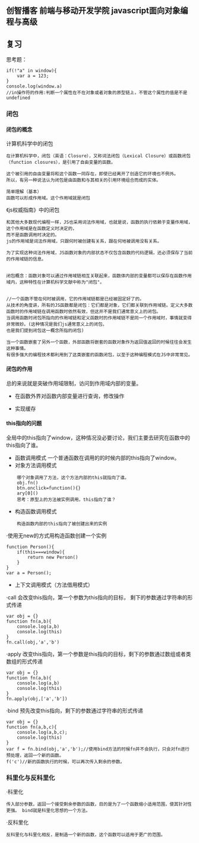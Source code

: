 ## 创智播客 前端与移动开发学院 javascript面向对象编程与高级

## 复习

思考题：
```
if(!"a" in window){
    var a = 123;
}
console.log(window.a)
//in操作符的作用:判断一个属性在不在对象或者对象的原型链上，不管这个属性的值是不是undefined
```
### 闭包

#### 闭包的概念


计算机科学中的闭包
```
在计算机科学中，闭包（英语：Closure），又称词法闭包（Lexical Closure）或函数闭包（function closures），是引用了自由变量的函数。

这个被引用的自由变量将和这个函数一同存在，即使已经离开了创造它的环境也不例外。
所以，有另一种说法认为闭包是由函数和与其相关的引用环境组合而成的实体。

简单理解（基本）
函数可以形成作用域。这个作用域就是闭包

```

《js权威指南》中的闭包

```
和其他大多数现代编程一样，JS也采用词法作用域，也就是说，函数的执行依赖于变量作用域，这个作用域是在函数定义时决定的，
而不是函数调用时决定的。
js的作用域是词法作用域，只跟何时被创建有关系，跟在何地被调用没有关系。

为了实现这种词法作用域，JS函数对象的内部状态不仅包含函数的代码逻辑，还必须保存了当前的作用域链的信息。


闭包概念：函数对象可以通过作用域链相互关联起来，函数体内部的变量都可以保存在函数作用域内，这种特性在计算机科学文献中称为"闭包"。


//一个函数不管在何时被调用，它的作用域链都是已经被固定好了的。
从技术的角度讲，所有的JS函数都是闭包：它们都是对象，它们都关联到作用域链。定义大多数函数时的作用域链在调用函数时依然有效，但这并不是我们通常意义上的闭包。
当调用函数时闭包所指向的作用域链和定义函数时的作用域链不是同一个作用域时，事情就变得非常微妙。(这种情况是我们js通常意义上的闭包，
也是我们提到闭包这一概念所指的闭包)

当一个函数嵌套了另外一个函数，外部函数将嵌套的函数对象作为返回值返回的时候往往会发生这种事情。
有很多强大的编程技术都利用到了这类嵌套的函数闭包，以至于这种编程模式在JS中非常常见。
```

#### 闭包的作用

总的来说就是突破作用域限制，访问到作用域内部的变量。

- 在函数外界对函数内部变量进行查询，修改操作

- 实现缓存


#### this指向的问题

全局中的this指向了window，这种情况没必要讨论，我们主要去研究在函数中的this指向了谁。


- 函数调用模式
一个普通函数在调用的的时候内部的this指向了window。
- 对象方法调用模式
```
    哪个对象调用了方法，这个方法内部的this就指向了谁。
    obj.fn()
    btn.onclick=function(){}
    ary[0]()
    思考：原型上的方法被实例调用，this指向了谁？
```
- 构造函数调用模式
```
    构造函数内部的this指向了被创建出来的实例
```
·使用无new的方式用构造函数创建一个实例
```
function Person(){
    if(this===window){
        return new Person()
    }
}
var a = Person();
```
- 上下文调用模式（方法借用模式）

·call 会改变this指向，第一个参数为this指向的目标，
剩下的参数通过字符串的形式传递
```
var obj = {}
function fn(a,b){
    console.log(a,b)
    console.log(this)
}
fn.call(obj,'a','b')
```

·apply 改变this指向，第一个参数是this指向的目标，剩下的参数通过数组或者类数组的形式传递
```
var obj = {}
function fn(a,b){
    console.log(a,b)
    console.log(this)
}
fn.apply(obj,['a','b'])
```
·bind 预先改变this指向，剩下的参数通过字符串的形式传递

```
var obj = {}
function fn(a,b,c){
    console.log(a,b,c);
    console.log(this)
}
var f = fn.bind(obj,'a','b');//使用bind方法的时候fn并不会执行，只会对fn进行预处理，返回一个新的函数。
f('c')//新的函数执行的时候，可以再次传入剩余的参数。
```

### 科里化与反科里化
·科里化
```
传入部分参数，返回一个接受剩余参数的函数，目的是为了一个函数缩小适用范围，使其针对性更强。 bind就是科里化思想的一个方法。
```
·反科里化
```
反科里化与科里化相反，是制造一个新的函数，这个函数可以适用于更广的范围。
```










